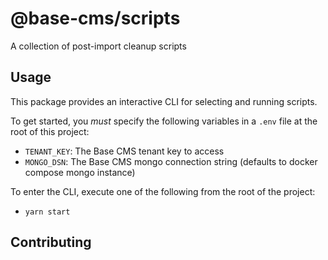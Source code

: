 # @base-cms/scripts
A collection of post-import cleanup scripts

## Usage
This package provides an interactive CLI for selecting and running scripts.

To get started, you _must_ specify the following variables in a `.env` file at the root of this project:
- `TENANT_KEY`: The Base CMS tenant key to access
- `MONGO_DSN`: The Base CMS mongo connection string (defaults to docker compose mongo instance)

To enter the CLI, execute one of the following from the root of the project:
- `yarn start`

## Contributing

